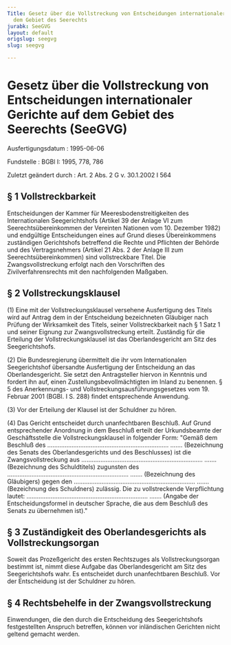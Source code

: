 ```yaml
---
Title: Gesetz über die Vollstreckung von Entscheidungen internationaler Gerichte auf
  dem Gebiet des Seerechts
jurabk: SeeGVG
layout: default
origslug: seegvg
slug: seegvg

---
```


# Gesetz über die Vollstreckung von Entscheidungen internationaler Gerichte auf dem Gebiet des Seerechts (SeeGVG)

Ausfertigungsdatum
:   1995-06-06

Fundstelle
:   BGBl I: 1995, 778, 786

Zuletzt geändert durch
:   Art. 2 Abs. 2 G v. 30.1.2002 I 564


## § 1 Vollstreckbarkeit

Entscheidungen der Kammer für Meeresbodenstreitigkeiten des
Internationalen Seegerichtshofs (Artikel 39 der Anlage VI zum
Seerechtsübereinkommen der Vereinten Nationen vom 10. Dezember 1982)
und endgültige Entscheidungen eines auf Grund dieses Übereinkommens
zuständigen Gerichtshofs betreffend die Rechte und Pflichten der
Behörde und des Vertragsnehmers (Artikel 21 Abs. 2 der Anlage III zum
Seerechtsübereinkommen) sind vollstreckbare Titel. Die
Zwangsvollstreckung erfolgt nach den Vorschriften des
Zivilverfahrensrechts mit den nachfolgenden Maßgaben.


## § 2 Vollstreckungsklausel

(1) Eine mit der Vollstreckungsklausel versehene Ausfertigung des
Titels wird auf Antrag dem in der Entscheidung bezeichneten Gläubiger
nach Prüfung der Wirksamkeit des Titels, seiner Vollstreckbarkeit nach
§ 1 Satz 1 und seiner Eignung zur Zwangsvollstreckung erteilt.
Zuständig für die Erteilung der Vollstreckungsklausel ist das
Oberlandesgericht am Sitz des Seegerichtshofs.

(2) Die Bundesregierung übermittelt die ihr vom Internationalen
Seegerichtshof übersandte Ausfertigung der Entscheidung an das
Oberlandesgericht. Sie setzt den Antragsteller hiervon in Kenntnis und
fordert ihn auf, einen Zustellungsbevollmächtigten im Inland zu
benennen. § 5 des Anerkennungs- und Vollstreckungsausführungsgesetzes
vom 19. Februar 2001 (BGBl. I S. 288) findet entsprechende Anwendung.

(3) Vor der Erteilung der Klausel ist der Schuldner zu hören.

(4) Das Gericht entscheidet durch unanfechtbaren Beschluß. Auf Grund
entsprechender Anordnung in dem Beschluß erteilt der Urkundsbeamte der
Geschäftsstelle die Vollstreckungsklausel in folgender Form:
"Gemäß dem Beschluß des
......................................................................
.......
(Bezeichnung des Senats des Oberlandesgerichts und des Beschlusses)
ist die Zwangsvollstreckung aus
......................................................................
.......
(Bezeichnung des Schuldtitels)
zugunsten des
......................................................................
.......
(Bezeichnung des Gläubigers)
gegen den
......................................................................
.......
(Bezeichnung des Schuldners)
zulässig.
Die zu vollstreckende Verpflichtung lautet:
......................................................................
.......
(Angabe der Entscheidungsformel in deutscher Sprache, die aus dem
Beschluß
des Senats zu übernehmen ist)."


## § 3 Zuständigkeit des Oberlandesgerichts als Vollstreckungsorgan

Soweit das Prozeßgericht des ersten Rechtszuges als
Vollstreckungsorgan bestimmt ist, nimmt diese Aufgabe das
Oberlandesgericht am Sitz des Seegerichtshofs wahr. Es entscheidet
durch unanfechtbaren Beschluß. Vor der Entscheidung ist der Schuldner
zu hören.


## § 4 Rechtsbehelfe in der Zwangsvollstreckung

Einwendungen, die den durch die Entscheidung des Seegerichtshofs
festgestellten Anspruch betreffen, können vor inländischen Gerichten
nicht geltend gemacht werden.

